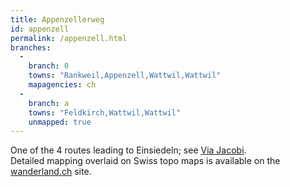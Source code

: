 ```yaml
---
title: Appenzellerweg
id: appenzell
permalink: /appenzell.html
branches:
  -
    branch: 0
    towns: "Rankweil,Appenzell,Wattwil,Wattwil"
    mapagencies: ch
  -
    branch: a
    towns: "Feldkirch,Wattwil,Wattwil"
    unmapped: true
---
```


One of the 4 routes leading to Einsiedeln; see [Via Jacobi][0].  
Detailed mapping overlaid on Swiss topo maps is available on the [wanderland.ch][1] site.

[0]: jacobi.html
[1]: http://map.wanderland.ch/?lang=en&route=44